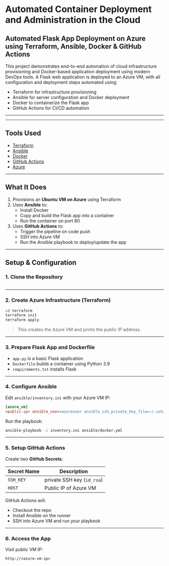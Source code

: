 # Automated Container Deployment and Administration in the Cloud
## Automated Flask App Deployment on Azure using Terraform, Ansible, Docker & GitHub Actions

This project demonstrates end-to-end automation of cloud infrastructure provisioning and Docker-based application deployment using modern DevOps tools. A Flask web application is deployed to an Azure VM, with all configuration and deployment steps automated using:

-  Terraform for infrastructure provisioning  
-  Ansible for server configuration and Docker deployment  
-  Docker to containerize the Flask app  
-  GitHub Actions for CI/CD automation

---





---

##  Tools Used

- [Terraform](https://www.terraform.io/)
- [Ansible](https://www.ansible.com/)
- [Docker](https://www.docker.com/)
- [GitHub Actions](https://github.com/features/actions)
- [Azure](https://portal.azure.com/)

---

##  What It Does

1. Provisions an **Ubuntu VM on Azure** using Terraform
2. Uses **Ansible** to:
   - Install Docker
   - Copy and build the Flask app into a container
   - Run the container on port 80
3. Uses **GitHub Actions** to:
   - Trigger the pipeline on code push
   - SSH into Azure VM
   - Run the Ansible playbook to deploy/update the app

---

##  Setup & Configuration

### 1. Clone the Repository

```bash

```

---

### 2. Create Azure Infrastructure (Terraform)

```bash
cd terraform
terraform init
terraform apply
```

> This creates the Azure VM and prints the public IP address.

---

### 3. Prepare Flask App and Dockerfile

- `app.py` is a basic Flask application
- `Dockerfile` builds a container using Python 3.9
- `requirements.txt` installs Flask

---

### 4. Configure Ansible

Edit `ansible/inventory.ini` with your Azure VM IP:

```ini
[azure_vm]
<public-ip> ansible_user=azureuser ansible_ssh_private_key_file=~/.ssh/id_rsa
```

Run the playbook:

```bash
ansible-playbook -i inventory.ini ansible/docker.yml
```

---

### 5. Setup GitHub Actions

Create two **GitHub Secrets**:

| Secret Name | Description                           |
|-------------|---------------------------------------|
| `SSH_KEY`   |  private SSH key (`id_rsa`) |
| `HOST`      | Public IP of  Azure VM                |

GitHub Actions will:
- Checkout the repo
- Install Ansible on the runner
- SSH into Azure VM and run your playbook

---

### 6. Access the App

Visit  public VM IP:

```
http://<azure-vm-ip>
```






